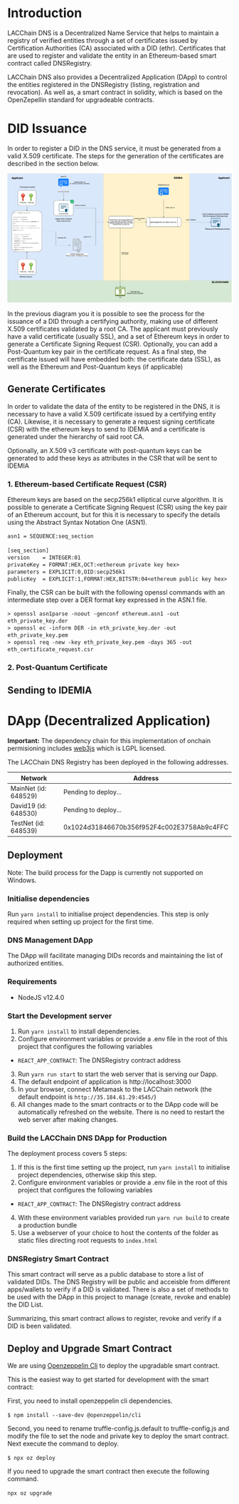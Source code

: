 # Introduction

LACChain DNS is a Decentralized Name Service that helps to maintain a registry of verified entities through a set of certificates issued by Certification Authorities (CA) associated with a DID (ethr). 
Certificates that are used to register and validate the entity in an Ethereum-based smart contract called DNSRegistry.

LACChain DNS also provides a Decentralized Application (DApp) to control the entities registered in the DNSRegistry (listing, registration and revocation). 
As well as, a smart contract in solidity, which is based on the OpenZepellin standard for upgradeable contracts. 

# DID Issuance
In order to register a DID in the DNS service, it must be generated from a valid X.509 certificate. The steps for the generation of the certificates are described in the section below.

![DID Issuance](did_issuance.png?raw=true "DID Issuance Diagram")

In the previous diagram you it is possible to see the process for the issuance of a DID through a certifying authority, 
making use of different X.509 certificates validated by a root CA. 
The applicant must previously have a valid certificate (usually SSL), and a set of Ethereum keys in order to generate a Certificate Signing Request (CSR). 
Optionally, you can add a Post-Quantum key pair in the certificate request. 
As a final step, the certificate issued will have embedded both: the certificate data (SSL), as well as the Ethereum and Post-Quantum keys (if applicable)

## Generate Certificates

In order to validate the data of the entity to be registered in the DNS, it is necessary to have a valid X.509 certificate issued by a certifying entity (CA). Likewise, it is necessary to generate a request signing certificate (CSR) with the ethereum keys to send to IDEMIA and a certificate is generated under the hierarchy of said root CA.

Optionally, an X.509 v3 certificate with post-quantum keys can be generated to add these keys as attributes in the CSR that will be sent to IDEMIA

### 1. Ethereum-based Certificate Request (CSR)
Ethereum keys are based on the secp256k1 elliptical curve algorithm. 
It is possible to generate a Certificate Signing Request (CSR) using the key pair of an Ethereum account, 
but for this it is necessary to specify the details using the Abstract Syntax Notation One (ASN1).

```
asn1 = SEQUENCE:seq_section
 
[seq_section]
version    = INTEGER:01
privateKey = FORMAT:HEX,OCT:<ethereum private key hex>
parameters = EXPLICIT:0,OID:secp256k1
publicKey  = EXPLICIT:1,FORMAT:HEX,BITSTR:04<ethereum public key hex>
```

Finally, the CSR can be built with the following openssl commands with an intermediate step over a DER format key expressed in the ASN.1 file.

```
> openssl asn1parse -noout -genconf ethereum.asn1 -out eth_private_key.der 
> openssl ec -inform DER -in eth_private_key.der -out eth_private_key.pem 
> openssl req -new -key eth_private_key.pem -days 365 -out eth_certificate_request.csr
```

### 2. Post-Quantum Certificate

## Sending to IDEMIA

# DApp (Decentralized Application)

**Important:** The dependency chain for this implementation of onchain permisioning includes [web3js](https://github.com/ethereum/web3.js/) which is LGPL licensed.  

The LACChain DNS Registry has been deployed in the following addresses.

| Network                                  | Address                                                |
| -----------------------------------------| ------------------------------------------------------ |
| MainNet (id: 648529)                     |      Pending to deploy...                              |
| David19 (id: 648530)                     |      Pending to deploy...                              |
| TestNet (id: 648539)                     |      0x1024d31846670b356f952F4c002E3758Ab9c4FFC        |


## Deployment
Note: The build process for the Dapp is currently not supported on Windows.

### Initialise dependencies ###
Run `yarn install` to initialise project dependencies. This step is only required when setting up project
for the first time.

### DNS Management DApp

The DApp will facilitate managing DIDs records and maintaining the list of authorized entities.

### Requirements

 -  NodeJS v12.4.0

### Start the Development server ####

1. Run `yarn install` to install dependencies.
2. Configure environment variables or provide a .env file in the root of this project that configures the following variables
  - `REACT_APP_CONTRACT`: The DNSRegistry contract address
3. Run `yarn run start` to start the web server that is serving our Dapp.
4. The default endpoint of application is http://localhost:3000
5. In your browser, connect Metamask to the LACChain network (the default endpoint is `http://35.184.61.29:4545/`)
6. All changes made to the smart contracts or to the DApp code will be automatically refreshed on the website. 
There is no need to restart the web server after making changes.

### Build the LACChain DNS DApp for Production ####

The deployment process covers 5 steps:
1. If this is the first time setting up the project, run `yarn install` to initialise project dependencies, otherwise skip this step.
2. Configure environment variables or provide a .env file in the root of this project that configures the following variables
  - `REACT_APP_CONTRACT`: The DNSRegistry contract address
4. With these environment variables provided run `yarn run build` to create a production bundle
4. Use a webserver of your choice to host the contents of the folder as static files directing root requests to `index.html`

### DNSRegistry Smart Contract

This smart contract will serve as a public database to store a list of validated DIDs. 
The DNS Registry will be public and acceisble from different apps/wallets to verify if a DID is validated.
There is also a set of methods to be used with the DApp in this project to manage (create, revoke and enable) the DID List.

Summarizing, this smart contract allows to register, revoke and verify if a DID is been validated. 

## Deploy and Upgrade Smart Contract

We are using [Openzeppelin Cli](https://docs.openzeppelin.com/cli/2.8/) to deploy the upgradable smart contract.

This is the easiest way to get started for development with the smart contract:

First, you need to install openzeppelin cli dependencies. 

```$ npm install --save-dev @openzeppelin/cli```

Second, you need to rename truffle-config.js.default to truffle-config.js and modify the file to set the node and private key to deploy the smart contract. Next execute the command to deploy. 

```$ npx oz deploy```

If you need to upgrade the smart contract then execute the following command.

```npx oz upgrade```
